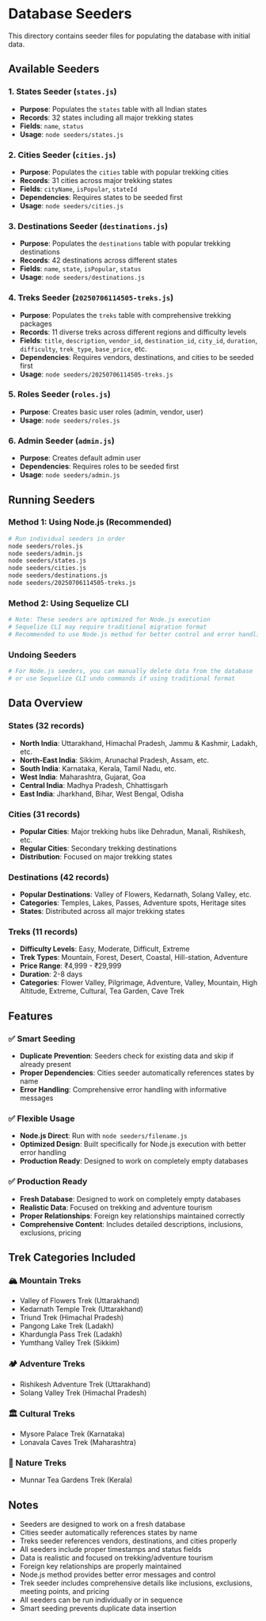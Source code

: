 # Database Seeders

This directory contains seeder files for populating the database with initial data.

## Available Seeders

### 1. States Seeder (`states.js`)

-   **Purpose**: Populates the `states` table with all Indian states
-   **Records**: 32 states including all major trekking states
-   **Fields**: `name`, `status`
-   **Usage**: `node seeders/states.js`

### 2. Cities Seeder (`cities.js`)

-   **Purpose**: Populates the `cities` table with popular trekking cities
-   **Records**: 31 cities across major trekking states
-   **Fields**: `cityName`, `isPopular`, `stateId`
-   **Dependencies**: Requires states to be seeded first
-   **Usage**: `node seeders/cities.js`

### 3. Destinations Seeder (`destinations.js`)

-   **Purpose**: Populates the `destinations` table with popular trekking destinations
-   **Records**: 42 destinations across different states
-   **Fields**: `name`, `state`, `isPopular`, `status`
-   **Usage**: `node seeders/destinations.js`

### 4. Treks Seeder (`20250706114505-treks.js`)

-   **Purpose**: Populates the `treks` table with comprehensive trekking packages
-   **Records**: 11 diverse treks across different regions and difficulty levels
-   **Fields**: `title`, `description`, `vendor_id`, `destination_id`, `city_id`, `duration`, `difficulty`, `trek_type`, `base_price`, etc.
-   **Dependencies**: Requires vendors, destinations, and cities to be seeded first
-   **Usage**: `node seeders/20250706114505-treks.js`

### 5. Roles Seeder (`roles.js`)

-   **Purpose**: Creates basic user roles (admin, vendor, user)
-   **Usage**: `node seeders/roles.js`

### 6. Admin Seeder (`admin.js`)

-   **Purpose**: Creates default admin user
-   **Dependencies**: Requires roles to be seeded first
-   **Usage**: `node seeders/admin.js`

## Running Seeders

### Method 1: Using Node.js (Recommended)

```bash
# Run individual seeders in order
node seeders/roles.js
node seeders/admin.js
node seeders/states.js
node seeders/cities.js
node seeders/destinations.js
node seeders/20250706114505-treks.js
```

### Method 2: Using Sequelize CLI

```bash
# Note: These seeders are optimized for Node.js execution
# Sequelize CLI may require traditional migration format
# Recommended to use Node.js method for better control and error handling
```

### Undoing Seeders

```bash
# For Node.js seeders, you can manually delete data from the database
# or use Sequelize CLI undo commands if using traditional format
```

## Data Overview

### States (32 records)

-   **North India**: Uttarakhand, Himachal Pradesh, Jammu & Kashmir, Ladakh, etc.
-   **North-East India**: Sikkim, Arunachal Pradesh, Assam, etc.
-   **South India**: Karnataka, Kerala, Tamil Nadu, etc.
-   **West India**: Maharashtra, Gujarat, Goa
-   **Central India**: Madhya Pradesh, Chhattisgarh
-   **East India**: Jharkhand, Bihar, West Bengal, Odisha

### Cities (31 records)

-   **Popular Cities**: Major trekking hubs like Dehradun, Manali, Rishikesh, etc.
-   **Regular Cities**: Secondary trekking destinations
-   **Distribution**: Focused on major trekking states

### Destinations (42 records)

-   **Popular Destinations**: Valley of Flowers, Kedarnath, Solang Valley, etc.
-   **Categories**: Temples, Lakes, Passes, Adventure spots, Heritage sites
-   **States**: Distributed across all major trekking states

### Treks (11 records)

-   **Difficulty Levels**: Easy, Moderate, Difficult, Extreme
-   **Trek Types**: Mountain, Forest, Desert, Coastal, Hill-station, Adventure
-   **Price Range**: ₹4,999 - ₹29,999
-   **Duration**: 2-8 days
-   **Categories**: Flower Valley, Pilgrimage, Adventure, Valley, Mountain, High Altitude, Extreme, Cultural, Tea Garden, Cave Trek

## Features

### ✅ Smart Seeding

-   **Duplicate Prevention**: Seeders check for existing data and skip if already present
-   **Proper Dependencies**: Cities seeder automatically references states by name
-   **Error Handling**: Comprehensive error handling with informative messages

### ✅ Flexible Usage

-   **Node.js Direct**: Run with `node seeders/filename.js`
-   **Optimized Design**: Built specifically for Node.js execution with better error handling
-   **Production Ready**: Designed to work on completely empty databases

### ✅ Production Ready

-   **Fresh Database**: Designed to work on completely empty databases
-   **Realistic Data**: Focused on trekking and adventure tourism
-   **Proper Relationships**: Foreign key relationships maintained correctly
-   **Comprehensive Content**: Includes detailed descriptions, inclusions, exclusions, pricing

## Trek Categories Included

### 🏔️ Mountain Treks

-   Valley of Flowers Trek (Uttarakhand)
-   Kedarnath Temple Trek (Uttarakhand)
-   Triund Trek (Himachal Pradesh)
-   Pangong Lake Trek (Ladakh)
-   Khardungla Pass Trek (Ladakh)
-   Yumthang Valley Trek (Sikkim)

### 🏕️ Adventure Treks

-   Rishikesh Adventure Trek (Uttarakhand)
-   Solang Valley Trek (Himachal Pradesh)

### 🏛️ Cultural Treks

-   Mysore Palace Trek (Karnataka)
-   Lonavala Caves Trek (Maharashtra)

### 🌿 Nature Treks

-   Munnar Tea Gardens Trek (Kerala)

## Notes

-   Seeders are designed to work on a fresh database
-   Cities seeder automatically references states by name
-   Treks seeder references vendors, destinations, and cities properly
-   All seeders include proper timestamps and status fields
-   Data is realistic and focused on trekking/adventure tourism
-   Foreign key relationships are properly maintained
-   Node.js method provides better error messages and control
-   Trek seeder includes comprehensive details like inclusions, exclusions, meeting points, and pricing
-   All seeders can be run individually or in sequence
-   Smart seeding prevents duplicate data insertion
